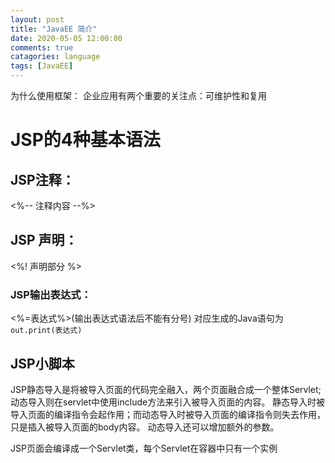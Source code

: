 ```yaml
---
layout: post
title: "JavaEE 简介"
date: 2020-05-05 12:00:00
comments: true
catagories: language
tags: [JavaEE]
---
```

为什么使用框架：
企业应用有两个重要的关注点：可维护性和复用
<!--more-->
# JSP的4种基本语法
## JSP注释：
<%-- 注释内容 --%>
## JSP 声明：
<%! 声明部分 %>
### JSP输出表达式：
<%=表达式%>(输出表达式语法后不能有分号)
对应生成的Java语句为`out.print(表达式)`
## JSP小脚本
JSP静态导入是将被导入页面的代码完全融入，两个页面融合成一个整体Servlet;
动态导入则在servlet中使用include方法来引入被导入页面的内容。
静态导入时被导入页面的编译指令会起作用；而动态导入时被导入页面的编译指令则失去作用，只是插入被导入页面的body内容。
动态导入还可以增加额外的参数。

JSP页面会编译成一个Servlet类，每个Servlet在容器中只有一个实例


